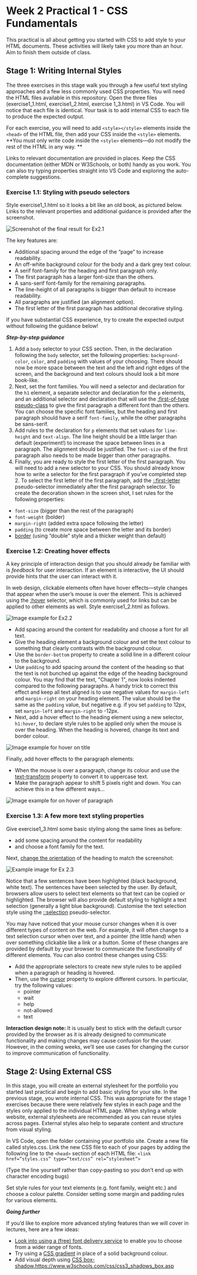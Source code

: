 # Week 2 Practical 1 - CSS Fundamentals

This practical is all about getting you started with CSS to add style to your HTML documents. These activities will likely take you more than an hour. Aim to finish them outside of class.

## Stage 1: Writing Internal Styles
The three exercises in this stage walk you through a few useful text styling approaches and a few less commonly used CSS properties. You will need the HTML files available in this repository.
Open the three files (exercise1_1.html, exercise1_2.html, exercise 1_3.html) in VS Code. You will notice that each file is identical. Your task is to add internal CSS to each file to produce the expected output.

For each exercise, you will need to add `<style></style>` elements inside the `<head>` of the HTML file, then add your CSS inside the `<style>` elements. **You must only write code inside the `<style>` elements—do not modify the rest of the HTML in any way. **

Links to relevant documentation are provided in places. Keep the CSS documentation (either MDN or W3Schools, or both) handy as you work. You can also try typing properties straight into VS Code and exploring the auto-complete suggestions.

### Exercise 1.1: Styling with pseudo selectors
Style exercise1_1.html so it looks a bit like an old book, as pictured below. Links to the relevant properties and additional guidance is provided after the screenshot. 

![Screenshot of the final result for Ex2.1](https://github.com/IM-WADD/Week2Practical1/assets/5978932/a19d39b8-2265-41a0-aed9-f2f6dbace3ee)

The key features are:
- Additional spacing around the edge of the “page” to increase readability.
- An off-white background colour for the body and a dark grey text colour.
- A serif font-family for the heading and first paragraph only.
- The first paragraph has a larger font-size than the others.
- A sans-serif font-family for the remaining paragraphs.
- The line-height of all paragraphs is bigger than default to increase readability.
- All paragraphs are justified (an alignment option).
- The first letter of the first paragraph has additional decorative styling.

If you have substantial CSS experience, try to create the expected output without following the guidance below!

_**Step-by-step guidance**_
1. Add a `body` selector to your CSS section. Then, in the declaration following the `body` selector, set the following properties: `background-color`, `color`, and `padding` with values of your choosing. There should now be more space between the text and the left and right edges of the screen, and the background and text colours should look a bit more book-like.
2. Next, set the font families. You will need a selector and declaration for the `h1` element, a separate selector and declaration for the `p` elements, and an additional selector and declaration that will use the [:first-of-type pseudo-class](https://developer.mozilla.org/en-US/docs/Web/CSS/:first-of-type) to give the first paragraph a different font than the others. You can choose the specific font families, but the heading and first paragraph should have a serif `font-family`, while the other paragraphs be sans-serif.
3. Add rules to the declaration for `p` elements that set values for `line-height` and `text-align`. The line height should be a little larger than default (experiment!) to increase the space between lines in a paragraph. The alignment should be justified. The `font-size` of the first paragraph also needs to be made bigger than other paragraphs.
4. Finally, you are ready to style the first letter of the first paragraph. You will need to add a new selector to your CSS. You should already know how to write a selector for the first paragraph if you’ve completed step 2. To select the first letter of the first paragraph, add the [::first-letter](https://developer.mozilla.org/en-US/docs/Web/CSS/::first-letter) pseudo-selector immediately  after the first paragraph selector. To create the decoration shown in the screen shot, I set rules for the following properties: 
- `font-size` (bigger than the rest of the paragraph)
- `font-weight` (bolder)
- `margin-right` (added extra space following the letter)
- `padding` (to create more space between the letter and its border)
- [border](https://css-tricks.com/almanac/properties/b/border/) (using “double” style and a thicker weight than default)

### Exercise 1.2: Creating hover effects
A key principle of interaction design that you should already be familiar with is _feedback_ for user interaction. If an element is interactive, the UI should provide hints that the user can interact with it. 

In web design, clickable elements often have hover effects—style changes that appear when the user’s mouse is over the element. This is achieved using the [:hover](https://www.w3schools.com/cssref/sel_hover.php) selector, which is commonly used for links but can be applied to other elements as well.
Style exercise1_2.html as follows.

![Image example for Ex2.2](https://github.com/IM-WADD/Week2Practical1/assets/5978932/6149cb4e-10d6-4829-b479-795053f85dbe)

- Add spacing around the content for readability and choose a font for all text.
- Give the heading element a background colour and set the text colour to something that clearly contrasts with the background colour.
- Use the `border-bottom` property to create a solid line in a different colour to the background.
- Use `padding` to add spacing around the content of the heading so that the text is not bunched up against the edge of the heading background colour. You may find that the text, "Chapter 1", now looks indented compared to the following paragraphs. A handy trick to correct this effect and keep all text aligned is to use negative values for `margin-left` and `margin-right` on your heading element. The value should be the same as the `padding` value, but negative e.g. if you set `padding` to 12px, set `margin-left` and `margin-right` to -12px.
- Next, add a hover effect to the heading element using a new selector, `h1:hover`, to declare style rules to be applied only when the mouse is over the heading. When the heading is hovered, change its text and border colour.

![Image example for hover on title](https://github.com/IM-WADD/Week2Practical1/assets/5978932/fdb31348-6987-4adf-8306-9861a798d16b)

Finally, add hover effects to the paragraph elements: 
- When the mouse is over a paragraph, change its colour and use the [text-transform](https://developer.mozilla.org/en-US/docs/Web/CSS/text-transform) property to convert it to uppercase text.
- Make the paragraph appear to shift 5 pixels right and down. You can achieve this in a few different ways...

![Image example for on hover of paragraph](https://github.com/IM-WADD/Week2Practical1/assets/5978932/888e4ba9-cf0e-4bad-a68a-06e2fd1cf262)

### Exercise 1.3: A few more text styling properties
Give exercise1_3.html some basic styling along the same lines as before:
- add some spacing around the content for readability
- and choose a font family for the text. 

Next, [change the orientation](https://developer.mozilla.org/en-US/docs/Web/CSS/text-orientation) of the heading to match the screenshot:

![Example image for Ex 2.3](https://github.com/IM-WADD/Week2Practical1/assets/5978932/8b114b7d-1b71-4d87-90c9-b6cfa0feb7d7)

Notice that a few sentences have been highlighted (black background, white text). The sentences have been selected by the user. By default, browsers allow users to select text elements so that text can be copied or highlighted. The browser will also provide default styling to highlight a text selection (generally a light blue background). Customise the text selection style using the [::selection](https://developer.mozilla.org/en-US/docs/Web/CSS/::selection) pseudo-selector.

You may have noticed that your mouse cursor changes when it is over different types of content on the web. For example, it will often change to a text selection cursor when over text, and a pointer (the little hand) when over something clickable like a link or a button. Some of these changes are provided by default by your browser to communicate the functionality of different elements. You can also control these changes using CSS:
- Add the appropriate selectors to create new style rules to be applied when a paragraph or heading is hovered.
- Then, use the [cursor](https://developer.mozilla.org/en-US/docs/Web/CSS/cursor) property to explore different cursors. In particular, try the following values:
  - pointer
  - wait
  - help
  - not-allowed
  - text

**Interaction design note:** It is usually best to stick with the default cursor provided by the browser as it is already designed to communicate functionality and making changes may cause confusion for the user. However, in the coming weeks, we’ll see use cases for changing the cursor to improve communication of functionality.

## Stage 2: Using External CSS
In this stage, you will create an external stylesheet for the portfolio you started last practical and begin to add basic styling for your site. In the previous stage, you wrote internal CSS. This was appropriate for the stage 1 exercises because there were relatively few styles in each page and the styles only applied to the individual HTML page. When styling a whole website, external stylesheets are recommended as you can reuse styles across pages. External styles also help to separate content and structure from visual styling.

In VS Code, open the folder containing your portfolio site. Create a new file called styles.css. Link the new CSS file to each of your pages by adding the following line to the `<head>` section of each HTML file:
```<link href=”styles.css” type=”text/css” rel=”stylesheet”>```

(Type the line yourself rather than copy-pasting so you don’t end up with character encoding bugs)

Set style rules for your text elements (e.g. font family, weight etc.) and choose a colour palette. Consider setting some margin and padding rules for various elements.

_**Going further**_

If you’d like to explore more advanced styling features than we will cover in lectures, here are a few ideas:
- [Look into using a (free) font delivery service](https://fonts.google.com/knowledge/using_type/using_web_fonts_from_a_font_delivery_service) to enable you to choose from a wider range of fonts.
- Try using a [CSS gradient](https://www.w3schools.com/css/css3_gradients.asp) in place of a solid background colour.
- Add visual depth using [CSS box-shadow.](https://www.w3schools.com/css/css3_shadows_box.asp)https://www.w3schools.com/css/css3_shadows_box.asp

